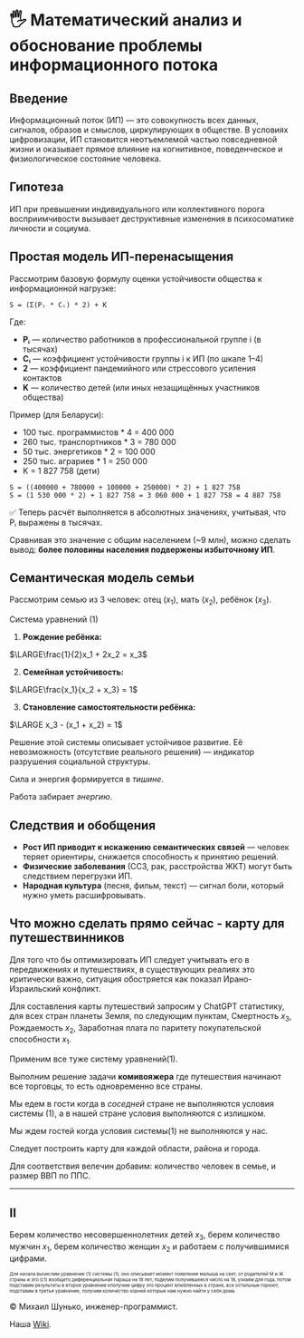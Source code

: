 # 🖐️ Математический анализ и обоснование проблемы информационного потока


## Введение

Информационный поток (ИП) — это совокупность всех данных, сигналов, образов и смыслов, циркулирующих в обществе. В условиях цифровизации, ИП становится неотъемлемой частью повседневной жизни и оказывает прямое влияние на когнитивное, поведенческое и физиологическое состояние человека.

## Гипотеза

ИП при превышении индивидуального или коллективного порога восприимчивости вызывает деструктивные изменения в психосоматике личности и социума.

## Простая модель ИП-перенасыщения

Рассмотрим базовую формулу оценки устойчивости общества к информационной нагрузке:

```
S = (Σ(Pᵢ * Cᵢ) * 2) + K
```

Где:

- **Pᵢ** — количество работников в профессиональной группе i (в тысячах)
- **Cᵢ** — коэффициент устойчивости группы i к ИП (по шкале 1–4)
- **2** — коэффициент пандемийного или стрессового усиления контактов
- **K** — количество детей (или иных незащищённых участников общества)

Пример (для Беларуси):

- 100 тыс. программистов \* 4 = 400 000
- 260 тыс. транспортников \* 3 = 780 000
- 50 тыс. энергетиков \* 2 = 100 000
- 250 тыс. аграриев \* 1 = 250 000
- K = 1 827 758 (дети)

```
S = ((400000 + 780000 + 100000 + 250000) * 2) + 1 827 758
S = (1 530 000 * 2) + 1 827 758 = 3 060 000 + 1 827 758 = 4 887 758
```

✅ Теперь расчёт выполняется в абсолютных значениях, учитывая, что Pᵢ выражены в тысячах.

Сравнивая это значение с общим населением (\~9 млн), можно сделать вывод: **более половины населения подвержены избыточному ИП**.


## Семантическая модель семьи

Рассмотрим семью из 3 человек: отец ($x_1$), мать ($x_2$), ребёнок ($x_3$).

Система уравнений (1)

1. **Рождение ребёнка:**


$\LARGE\frac{1}{2}x_1 + 2x_2 = x_3$


2. **Семейная устойчивость:**


$\LARGE\frac{x_1}{x_2 + x_3} = 1$


3. **Становление самостоятельности ребёнка:**


$\LARGE x_3 - (x_1 + x_2) = 1$


Решение этой системы описывает устойчивое развитие. Её невозможность (отсутствие реального решения) — индикатор разрушения социальной структуры.

Сила и энергия формируется в *тишине*.

Работа забирает *энергию*.

## Следствия и обобщения

- **Рост ИП приводит к искажению семантических связей** — человек теряет ориентиры, снижается способность к принятию решений.
- **Физические заболевания** (ССЗ, рак, расстройства ЖКТ) могут быть следствием перегрузки ИП.
- **Народная культура** (песня, фильм, текст) — сигнал боли, который нужно уметь расшифровывать.

## Что можно сделать прямо сейчас - карту для путешествинников

Для того что бы оптимизировать ИП следует учитывать его в передвижениях и путешествиях, в существующих реалиях это критически важно, ситуация обостряется как показал Ирано-Израильский конфликт.

Для составления карты путешествий запросим у ChatGPT статистику, для всех стран планеты Земля, по следующим пунктам, Смертность $x_3$, Рождаемость $x_2$, Заработная плата по паритету покупательской способности $x_1$.

Применим все туже систему уравнений(1).

Выполним решение задачи **комивояжера** где путешествия начинают все торговцы, то есть одновременно все страны.

Мы едем в гости когда в *соседней* стране не выполняются условия системы (1), а в нашей стране условия выполняются с излишком.

Мы ждем гостей когда условия системы(1) не выполняются у нас.

Следует построить карту для каждой области, района и города.

Для соответствия велечин добавим: количество человек в семье, и размер ВВП по ППС.

---
## II

Берем количество несовершеннолетних детей $x_3$, берем количество мужчин $x_1$, берем количество женщин $x_2$ и работаем с получившимися цифрами.

<sub><sub><sub>Для начала вычислим уравнение (1) системы (1), оно описывает момент появления малыша на свет, от родителей М и Ж страны и это (с1) вообщето диференциальная параша на 18 лет, поделим получившееся число на 18, узнаем для года, потом подставим результаты в второе уравнение кполучим цифру это процент влюбленных в стране, все остальные горюют, подставим в третье уравнение, получим количество корней которые нам нужно найти у себя дома.</sub></sub></sub>


© Михаил Шунько, инженер-программист.

Наша [Wiki](https://github.com/mshunko101/mind_preservation_service/wiki/Дорожная-карта).

